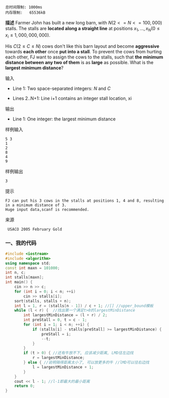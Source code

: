 ```
总时间限制: 1000ms
内存限制:   65536kB
```
**描述**
    Farmer John has built a new long barn, with $N (2 <= N <= 100,000)$ stalls. The stalls are **located along a straight line** at positions $x_1,...,x_N (0 \leq x_i \leq 1,000,000,000)$.

 His $C (2 \leq C \leq N)$ cows don't like this barn layout and become **aggressive** towards **each other** once **put into a stall**. To prevent the cows from hurting each other, FJ want to assign the cows to the stalls, such that **the minimum distance between any two of them** is as **large** as possible. What is the **largest minimum distance**?

输入
 * Line 1: Two space-separated integers: $N$ and $C$

* Lines 2..N+1: Line i+1 contains an integer stall location, xi

输出
  * Line 1: One integer: the largest minimum distance

样例输入

    5 3
    1
    2
    8
    4
    9
    
样例输出

    3

提示  

    FJ can put his 3 cows in the stalls at positions 1, 4 and 8, resulting in a minimum distance of 3.
    Huge input data,scanf is recommended.
来源
 
     USACO 2005 February Gold 


### 一、我的代码
```cpp
#include <iostream>
#include <algorithm>
using namespace std;
const int maxn = 101000;
int n, c;
int stalls[maxn];
int main() { 
	cin >> n >> c;
	for (int i = 0; i < n; ++i) 
		cin >> stalls[i];
	sort(stalls, stalls + n);
	int l = 1, r = (stalls[n - 1]) / c + 1; //[] //upper_bound模板 
	while (l < r) {  //找出第一个满足t>0的largestMinDistance 
		int largestMinDistance = (l + r) / 2;
		int preStall = 0, t = c - 1; 
		for (int i = 1; i < n; ++i) {
			if (stalls[i] - stalls[preStall] >= largestMinDistance) {
				preStall = i;
				--t; 
			}
		}  
		if (t > 0) { //还有牛放不下, 应该减少距离, LMD往左边找 
			r = largestMinDistance; 
		} else { //说明隔得距离太小了, 可以放更多的牛 //lMD可以往右边找 
			l = largestMinDistance + 1; 
		}
	}
	cout << l - 1; //l-1即最大的最小距离
	return 0;	
} 
```











